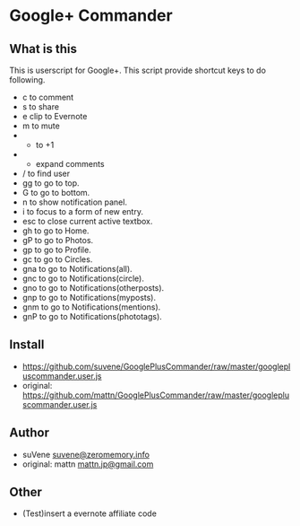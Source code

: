 Google+ Commander
=================

What is this
------------

This is userscript for Google+. This script provide shortcut keys to do following.

* c to comment
* s to share
* e clip to Evernote
* m to mute
* + to +1
* * expand comments
* / to find user
* gg to go to top.
* G to go to bottom.
* n to show notification panel.
* i to focus to a form of new entry.
* esc to close current active textbox.
* gh to go to Home.
* gP to go to Photos.
* gp to go to Profile.
* gc to go to Circles.
* gna to go to Notifications(all).
* gnc to go to Notifications(circle).
* gno to go to Notifications(otherposts).
* gnp to go to Notifications(myposts).
* gnm to go to Notifications(mentions).
* gnP to go to Notifications(phototags).

Install
-------

- https://github.com/suvene/GooglePlusCommander/raw/master/googlepluscommander.user.js
- original: https://github.com/mattn/GooglePlusCommander/raw/master/googlepluscommander.user.js

Author
------

- suVene <suvene@zeromemory.info>
- original: mattn <mattn.jp@gmail.com>

Other
-----

* (Test)insert a evernote affiliate code

